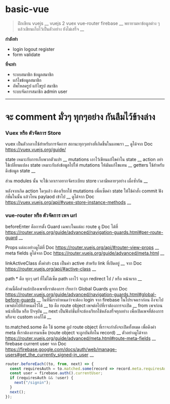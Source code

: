 # basic-vue

>ฝึกเขียน vuejs __
>vuejs 2 vuex vue-router firebase __
>พยายามหาข้อมูลต่าง ๆ แล้วเขียนเก็บไว้เป็นตัวอย่าง ยังไม่เสร็จ __

**กำลังทำ**
* login logout register
* form validate

**ที่จะทำ**
* ระบบสมาชิก ข้อมูลสมาชิก
* แก้ไขข้อมูลสมาชิก
* อัพโหลดรูป แก้ไขรูป สมาชิก
* ระบบจัดการสมาชิก admin user

---

# จะ comment มั่วๆ ทุกๆอย่าง กันลืมไว้ข้างล่าง

### Vuex หรือ ตัวจัดการ Store

vuex เป็นตัวกลางใช้สำหรับการจัดการ สถานะทุกๆอย่างที่เกิดขึ้นในแอพเรา __
ดูได้จาก Doc https://vuex.vuejs.org/guide/

state เหมาะกับการเก็บพวกตัวแปร __
mutations เอาไว้เขียนแก้ไขค่าใน state __
action อย่าใช้เปลี่ยนแปลง state เหมาะกับส่งข้อมูลไปให้ mutations ให้มันแก้ไขแทน __
getters ใช้สำหรับดึงข้อมูล state __

ส่วน modules นั้น จะใช้เวลาเราอยากจัดระเบียบ store เวลามีหลายๆอย่าง เผื่อซ้ำกัน __

หลังจากเกิด action ใดๆแล้ว ต้องเรียกใช้ mutations เพื่อเซ็ตค่า state ให้ใช้คำสั่ง commit ฟังก์ชั่นในนั้น แล้วโยน paylaod เข้าไป __
ดูได้จาก Doc https://vuex.vuejs.org/api/#vuex-store-instance-methods __



### vue-router หรือ ตัวจัดการ เพจ url

beforeEnter คือการตั้ง Guard เฉพาะในแต่ละ route ดู Doc ได้ที่ https://router.vuejs.org/guide/advanced/navigation-guards.html#per-route-guard __

Props แต่ละอย่างดูได้ที่ Doc https://router.vuejs.org/api/#router-view-props __
meta fields ดูได้จาก Doc https://router.vuejs.org/guide/advanced/meta.html __

linkActiveClass ตั้งค่าสำ css เป็นค่า active สำหรับ link ที่เปิดอยู่ __
จาก Doc https://router.vuejs.org/api/#active-class __

path * คือ ทุกๆ url ที่ไม่ได้เซ็ต path เอาไว้ จะถูก redirect ไป / หรือ หน้าแรก __

ส่วนนี้คือส่วนปกป้องเพจที่เราต้องการ เรียกว่า Global Guards ดูจาก Doc https://router.vuejs.org/guide/advanced/navigation-guards.html#global-before-guards __
ในทีนี้เรากำหนดว่าจะต้อง login จาก firebase ในโปรเจคเราก่อน ถึงจะไปเพจต่อไปที่กำหนดไว้ได้ __
to คือ route object เพจต่อไปที่เราต้องการจะเปิด __
from เพจก่อนหน้าที่เปิด หรือ ปัจจุบัน __
next เป็นฟังก์ชั่นที่จะต้องเรียกใช้หลังเสร็จทุกอย่าง เพื่อเปิดเพจที่ต้องการ หรือจะ custom เองก็ได้ __

to.matched.some คือ ใช้ some ลูป route object ที่เราจะกำลังจะเปิดทั้งหมด เพื่อดึงค่า meta ที่เราต้องการมาเช็ค (route object จะถูกบันทึกใน record) __
ตัวอย่างดูได้จาก https://router.vuejs.org/guide/advanced/meta.html#route-meta-fields __
firebase current user จาก Doc https://firebase.google.com/docs/auth/web/manage-users#get_the_currently_signed-in_user __
```js
router.beforeEach((to, from, next) => {
  const requiresAuth = to.matched.some(record => record.meta.requiresAuth);
  const user = firebase.auth().currentUser;
  if (requiresAuth && !user) {
    next("/signin");
  }
  next();
});
```